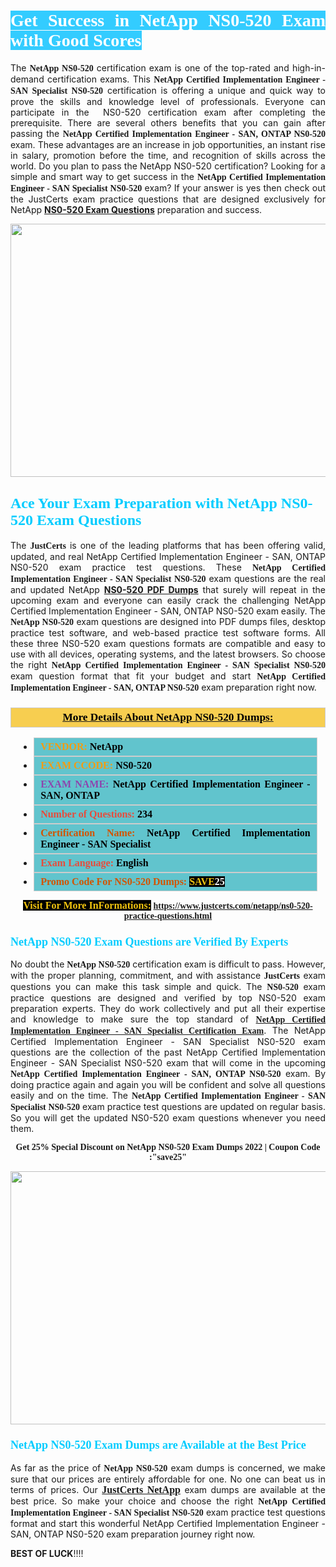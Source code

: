 <h1 style="text-align: justify;"><span style="color:#ffffff;"><span style="font-family:Georgia,serif;"><strong><span style="background-color:#33ccff;">Get Success in NetApp NS0-520 Exam with Good Scores</span></strong></span></span></h1>

<p style="text-align: justify;">The <strong><span style="font-family:Georgia,serif;">NetApp NS0-520</span></strong> certification exam is one of the top-rated and high-in-demand certification exams. This <span style="font-family:Georgia,serif;"><strong>NetApp Certified Implementation Engineer - SAN Specialist NS0-520</strong></span> certification is offering a unique and quick way to prove the skills and knowledge level of professionals. Everyone can participate in the  NS0-520 certification exam after completing the prerequisite. There are several others benefits that you can gain after passing the <span style="font-family:Georgia,serif;"><strong>NetApp Certified Implementation Engineer - SAN, ONTAP NS0-520</strong></span> exam. These advantages are an increase in job opportunities, an instant rise in salary, promotion before the time, and recognition of skills across the world. Do you plan to pass the NetApp NS0-520 certification? Looking for a simple and smart way to get success in the <span style="font-family:Georgia,serif;"><strong>NetApp Certified Implementation Engineer - SAN Specialist NS0-520</strong></span> exam? If your answer is yes then check out the JustCerts exam practice questions that are designed exclusively for NetApp <strong><a href="https://www.justcerts.com/netapp/ns0-520-practice-questions.html">NS0-520 Exam Questions</a></strong> preparation and success.</p>

<p style="text-align: center;"><a href="https://www.justcerts.com/netapp/ns0-520-practice-questions.html"><img alt="" src="https://i.imgur.com/JNYhfyb.jpg" style="width: 720px; height: 405px;" /></a></p>

<h2 style="margin-right:0in; margin-left:0in"><span style="color:#00ccff;"><span style="font-family:Georgia,serif;"><strong><span style="font-size:18pt">Ace Your Exam Preparation with NetApp NS0-520 Exam Questions </span></strong></span></span></h2>

<p style="text-align: justify;">The <span style="font-size:14px;"><span style="font-family:Georgia,serif;"><strong>JustCerts</strong></span></span> is one of the leading platforms that has been offering valid, updated, and real NetApp Certified Implementation Engineer - SAN, ONTAP NS0-520 exam practice test questions. These <span style="font-family:Georgia,serif;"><strong>NetApp Certified Implementation Engineer - SAN Specialist NS0-520</strong></span> exam questions are the real and updated NetApp <strong><a href="https://www.justcerts.com/netapp/ns0-520-practice-questions.html">NS0-520 PDF Dumps</a></strong> that surely will repeat in the upcoming exam and everyone can easily crack the challenging NetApp Certified Implementation Engineer - SAN, ONTAP NS0-520 exam easily. The <span style="font-family:Georgia,serif;"><strong>NetApp NS0-520</strong></span> exam questions are designed into PDF dumps files, desktop practice test software, and web-based practice test software forms. All these three NS0-520 exam questions formats are compatible and easy to use with all devices, operating systems, and the latest browsers. So choose the right <span style="font-family:Georgia,serif;"><strong>NetApp Certified Implementation Engineer - SAN Specialist NS0-520</strong></span> exam question format that fit your budget and start <span style="font-family:Georgia,serif;"><strong>NetApp Certified Implementation Engineer - SAN, ONTAP NS0-520</strong></span> exam preparation right now.</p>

<h3 style="background: #f7ce50; border: 1px solid rgb(204, 204, 204); padding: 5px 10px; text-align: center;"><span style="font-family:Georgia,serif;"><u><u><span style="color:#000000;"><span style="font-size:11pt"><span style="line-height:normal"><b><span style="font-size:13.0pt"><span cambria="">More Details About NetApp NS0-520 Dumps:</span></span></b></span></span></span></u></u></span></h3>

<ul>
	<li style="margin:0cm 10pt">
	<div style="background:#61c4cd; border: 1px solid rgb(204, 204, 204); padding: 5px 10px; text-align: justify;"><span style="font-family:Georgia,serif;"><span style="font-size:11pt"><span style="line-height:normal"><b><span style="font-size:12.0pt"><span new="" roman="" times=""><span style="color:#f39c12;">VENDOR:</span> <span style="color:#000000;">NetApp</span></span></span></b></span></span></span></div>
	</li>
	<li style="margin:0cm 10pt">
	<div style="background: #61c4cd; border: 1px solid rgb(204, 204, 204); padding: 5px 10px; text-align: justify;"><span style="font-family:Georgia,serif;"><span style="font-size:11pt"><span style="line-height:normal"><b><span style="font-size:12.0pt"><span new="" roman="" times=""><span style="color:#f39c12;">EXAM CCODE:</span> <span style="color:#000000;">NS0-520</span></span></span></b></span></span></span></div>
	</li>
	<li style="margin:0cm 10pt">
	<div style="background: #61c4cd; border: 1px solid rgb(204, 204, 204); padding: 5px 10px; text-align: justify;"><span style="font-family:Georgia,serif;"><span style="font-size:11pt"><span style="line-height:normal"><b><span style="font-size:12.0pt"><span new="" roman="" times=""><span style="color:#8e44ad;">EXAM NAME:</span> <span style="color:#000000;">NetApp Certified Implementation Engineer - SAN, ONTAP</span></span></span></b></span></span></span></div>
	</li>
	<li style="margin:0cm 10pt">
	<div style="background: #61c4cd; border: 1px solid rgb(204, 204, 204); padding: 5px 10px;"><span style="font-family:Georgia,serif;"><span style="font-size:11pt"><span style="line-height:normal"><b><span style="font-size:12.0pt"><span new="" roman="" times=""><span style="color:#e74c3c;">Number of Questions:</span><span style="color:#000000;"><span style="color:#f1c40f;"> </span>234</span></span></span></b></span></span></span></div>
	</li>
	<li style="margin:0cm 10pt">
	<div style="background: #61c4cd; border: 1px solid rgb(204, 204, 204); padding: 5px 10px; text-align: justify;"><span style="font-family:Georgia,serif;"><span style="font-size:11pt"><span style="line-height:normal"><b><span style="font-size:12.0pt"><span new="" roman="" times=""><span style="color:#d35400;">Certification Name:</span><span style="color:#000000;"> NetApp Certified Implementation Engineer - SAN Specialist</span></span></span></b></span></span></span></div>
	</li>
	<li style="margin:0cm 10pt">
	<div style="background: #61c4cd; border: 1px solid rgb(204, 204, 204); padding: 5px 10px; text-align: justify;"><span style="font-family:Georgia,serif;"><span style="font-size:11pt"><span style="line-height:normal"><b><span style="font-size:12.0pt"><span new="" roman="" times=""><span style="color:#e74c3c;">Exam Language:</span> <span style="color:#000000;">English</span></span></span></b></span></span></span></div>
	</li>
	<li style="margin:0cm 10pt">
	<div style="background: #61c4cd; border: 1px solid rgb(204, 204, 204); padding: 5px 10px;"><span style="font-family:Georgia,serif;"><span style="font-size:11pt"><span style="line-height:normal"><b><span style="font-size:12.0pt"><span new="" roman="" times=""><span style="color:#d35400;">Promo Code For NS0-520 Dumps:</span><span style="color:#f1c40f;"> <span style="background-color:#000000;">SAVE</span></span><span style="color:#ffffff;"><span style="background-color:#000000;">25</span></span></span></span></b></span></span></span></div>
	</li>
</ul>

<p style="text-align: center;"><span style="font-family:Georgia,serif;"><strong><span style="font-size:16px;"><span style="color:#f1c40f;"><span style="background-color:#000000;">Visit For More InFormations:</span></span></span> <a href="https://www.justcerts.com/netapp/ns0-520-practice-questions.html">https://www.justcerts.com/netapp/ns0-520-practice-questions.html</a></strong></span></p>

<h3 style="margin-right:0in; margin-left:0in"><span style="color:#00ccff;"><span style="font-family:Georgia,serif;"><strong><span style="font-size:13.5pt">NetApp NS0-520 Exam Questions are Verified By Experts </span></strong></span></span></h3>

<p style="text-align: justify;">No doubt the <span style="font-family:Georgia,serif;"><strong>NetApp NS0-520</strong></span> certification exam is difficult to pass. However, with the proper planning, commitment, and with assistance <span style="font-family:Georgia,serif;"><span style="font-size:14px;"><strong>JustCerts</strong></span></span> exam questions you can make this task simple and quick. The <span style="font-family:Georgia,serif;"><strong> NS0-520</strong></span> exam practice questions are designed and verified by top NS0-520 exam preparation experts. They do work collectively and put all their expertise and knowledge to make sure the top standard of <a href="https://www.justcerts.com/netapp/netapp-certified-implementation-engineer-san-specialist-certification-exams.html"><span style="font-family:Georgia,serif;"><strong>NetApp Certified Implementation Engineer - SAN Specialist Certification Exam</strong></span></a>. The NetApp Certified Implementation Engineer - SAN Specialist NS0-520 exam questions are the collection of the past NetApp Certified Implementation Engineer - SAN Specialist NS0-520 exam that will come in the upcoming <span style="font-family:Georgia,serif;"><strong>NetApp Certified Implementation Engineer - SAN, ONTAP NS0-520</strong></span> exam. By doing practice again and again you will be confident and solve all questions easily and on the time. The <span style="font-family:Georgia,serif;"><strong>NetApp Certified Implementation Engineer - SAN Specialist NS0-520</strong></span> exam practice test questions are updated on regular basis. So you will get the updated NS0-520 exam questions whenever you need them.</p>

<p style="text-align: center;"><span style="font-size:14px;"><span style="font-family:Georgia,serif;"><strong>Get 25% Special Discount on NetApp NS0-520 Exam Dumps 2022 | Coupon Code :"save25"</strong></span></span></p>

<p style="text-align: center;"><a href="https://www.justcerts.com/netapp/ns0-520-practice-questions.html"><img alt="" src="https://i.imgur.com/FssxWlc.jpg" style="width: 720px; height: 405px;" /></a></p>

<h3 style="margin-right:0in; margin-left:0in"><span style="color:#00ccff;"><span style="font-family:Georgia,serif;"><strong><span style="font-size:13.5pt">NetApp NS0-520 Exam Dumps are Available at the Best Price </span></strong></span></span></h3>

<p style="text-align: justify;">As far as the price of <span style="font-family:Georgia,serif;"><strong>NetApp NS0-520</strong></span> exam dumps is concerned, we make sure that our prices are entirely affordable for one. No one can beat us in terms of prices. Our <a href="https://www.justcerts.com/netapp-certification-exams.html"><span style="font-family:Georgia,serif;"><strong><span style="font-size:16px;">JustCerts NetApp</span></strong></span></a> exam dumps are available at the best price. So make your choice and choose the right <span style="font-family:Georgia,serif;"><strong>NetApp Certified Implementation Engineer - SAN Specialist NS0-520</strong></span> exam practice test questions format and start this wonderful NetApp Certified Implementation Engineer - SAN, ONTAP NS0-520 exam preparation journey right now. </p>

<p><span style="font-size:14px;"><strong>BEST OF LUCK</strong>!!!!</span></p>
